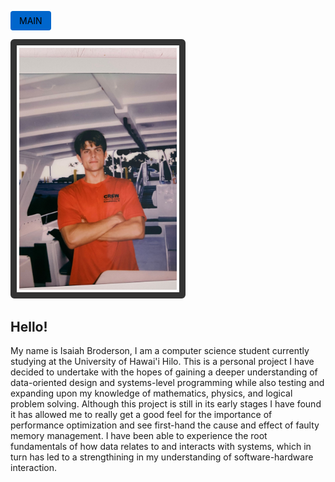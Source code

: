 <a href="https://isaiahkoamalu.github.io/iskobrEngine/"
  style="
    display: inline-block;
    padding: 0.5em 1em;
    background-color: #0066cc;
    color: #000;
    text-decoration: none;
    border-radius: 4px;
  ">
    MAIN
</a>

<img src="Images/aboutMeImage.jpg" alt="image" width="50%" height="50%"
  style="border: 10px solid #333; padding: 4px; border-radius: 6px;">

Hello!
-
My name is Isaiah Broderson, I am a computer science student currently studying at the University of Hawai'i Hilo. This is a personal project I have decided to undertake with the hopes of gaining a deeper understanding of data-oriented design and systems-level programming while also testing and expanding upon my knowledge of mathematics, physics, and logical problem solving. Although this project is still in its early stages I have found it has allowed me to really get a good feel for the importance of performance optimization and see first-hand the cause and effect of faulty memory management. I have been able to experience the root fundamentals of how data relates to and interacts with systems, which in turn has led to a strengthining in my understanding of software-hardware interaction.
